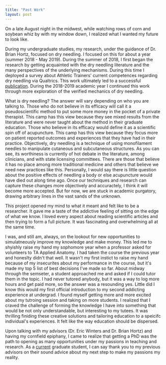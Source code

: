 ```yaml
---
title: "Past Work"
layout: post
---
```


On a late August night in the midwest, while watching rows of corn and soybean whiz by with my window down, I realized what I wanted my future to look like. 


During my undergraduate studies, my research, under the guidance of Dr. Brian Hortz, focused on dry needling. I focused on this for about a year (summer 2018 - May 2019). During the summer of 2018, I first began the research by getting acquainted with the dry needling literature and the many perspectives of the underlying mechanisms. During this time I deployed a survey about Athletic Trainers' current competences regarding dry needling via Qualtrics. This work ultimately led to a successful [publication](https://scholarworks.bgsu.edu/cgi/viewcontent.cgi?article=1158&context=jsmahs). During the 2018-2019 academic year I continued this work through more exploration of the verified mechanics of dry needling. 

What is dry needling? The answer will vary depending on who you are talking to. Those who do not believe in its efficacy will call it a pseudoscientific method to put some more money in the pocket of a private therapist. This camp has this view because they see mixed results from the literature and were never taught about the method in their graduate education. Those who believe in its efficacy would define it as a scientific spin off of acupuncture. This camp has this view because they focus more on patient reported outcomes and experiences that they have had in their practice. Objectively, dry needling is a technique of using monofilament needles to manipulate cutaneous and subcutaneous structures. As you can see, its worthiness is currently of hot debate in the literature, among clinicians, and with state licensing committees. There are those that believe it has no place among more traditional medicine and others that believe we need new practices like this. Personally, I would say there is little question about the positive effects of needling a body or else acupuncture would have died out along time ago. Once our techniques and research can capture these changes more objectively and accuractely, I think it will become more accepted. But for now, we are stuck in academic purgatory, drawing arbitrary lines in the vast sands of the unknown. 

This project opened my mind to what it meant and felt like to be a researcher. It gave me a taste of the addictive feeling of sitting on the edge of what we know. I loved every aspect about reading scientific articles and then trying to form a full picture. It was fascinating and overwhelming all at the same time. 

I was, and still am, always, on the lookout for new opportunities to simulatneously improve my knowledge and make money. This led me to shyishly raise my hand my sophomore year when a professor asked for volunteers to TA Applied Anatomy. I had taken the course the previous year and honeslty didn't that well. It wasn't my first instict to raise my hand because of my insecurites about my performance in the course, but it's made my top 5 list of best decisions I've made so far. About midway through the semseter, a student approached me and asked if I could tutor them in the topic. I had never tutored anybody, but it was a way to log more hours and get paid more, so the answer was a resounding yes. Little did I know this would my first official introduction to my second addicting experience at undergrad. I found myself getting more and more excited about my tutroing session and taking on more students. I realized that I craved the challenge of forming the knowledge I have into something that would be not only understandable, but interesting to my tutees. It was thrilling finiding these creative solutions and tailoring education to a speicifc individual's experiences. It felt like the way education should be dispersed. 

Upon talking with my advisors (Dr. Eric Winters and Dr. Brian Hortz) and having my cornfield epiphany, I came to realize that getting a PhD was the path to opening as many opportunities under my passions in teaching and research. As a [current](https://tulimid1.github.io/Current-Work/) graduate student, I can say thank you to my previous advisors on their sound advice about my next step to make my passions my reality. 
